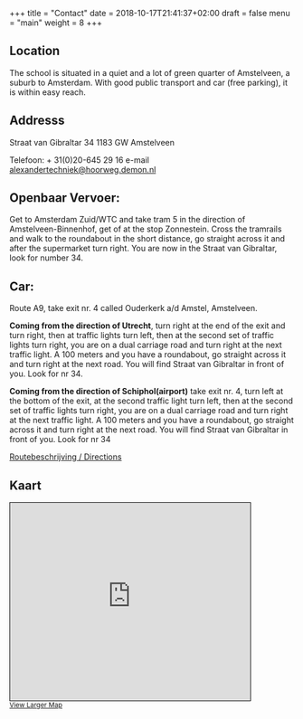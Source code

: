 +++
title = "Contact"
date = 2018-10-17T21:41:37+02:00
draft = false
menu = "main"
weight = 8
+++

## Location

The school is situated in a quiet and a lot of green quarter of Amstelveen, a
suburb to Amsterdam. With good public transport and car (free parking), it is
within easy reach.

## Addresss
Straat van Gibraltar 34
1183 GW 
Amstelveen

Telefoon: + 31(0)20-645 29 16
e-mail [alexandertechniek@hoorweg.demon.nl](mailto:alexandertechniek@hoorweg.demon.nl)

## Openbaar Vervoer:
Get to Amsterdam Zuid/WTC and take tram 5 in the direction of
Amstelveen-Binnenhof, get of at the stop Zonnestein. Cross the tramrails and
walk to the roundabout in the short distance, go straight across it and after
the supermarket turn right. You are now in the Straat van Gibraltar, look for
number 34.

## Car:
Route A9, take exit nr. 4 called Ouderkerk a/d Amstel, Amstelveen.

**Coming from the direction of Utrecht**, turn right at the end of the exit and turn
right, then at traffic lights turn left, then at the second set of traffic
lights turn right, you are on a dual carriage road and turn right at the next
traffic light. A 100 meters and you have a roundabout, go straight across it and
turn right at the next road. You will find Straat van Gibraltar in front of you.
Look for nr 34.

**Coming from the direction of Schiphol(airport)** take exit nr. 4, turn left at the
bottom of the exit, at the second traffic light turn left, then at the second
set of traffic lights turn right, you are on a dual carriage road and turn right
at the next traffic light. A 100 meters and you have a roundabout, go straight
across it and turn right at the next road. You will find Straat van Gibraltar in
front of you. Look for nr 34

[Routebeschrijving / Directions](https://goo.gl/maps/B4ZENZBdYsD2)

## Kaart
<iframe width="425" height="350" frameborder="0" scrolling="no" marginheight="0" marginwidth="0" src="https://www.openstreetmap.org/export/embed.html?bbox=4.858274459838868%2C52.30292875515424%2C4.894452095031739%2C52.3188548798375&amp;layer=mapnik&amp;marker=52.31089253374116%2C4.876363277435303" style="border: 1px solid black"></iframe><br/><small><a href="https://www.openstreetmap.org/?mlat=52.3109&amp;mlon=4.8764#map=16/52.3109/4.8764">View Larger Map</a></small>